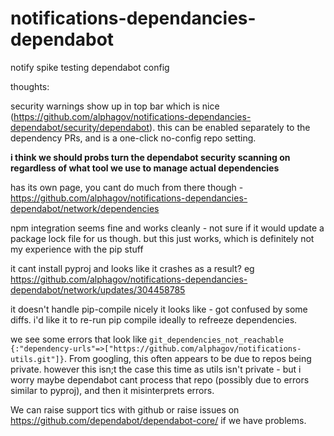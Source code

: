 # notifications-dependancies-dependabot
notify spike testing dependabot config


thoughts:

security warnings show up in top bar which is nice (https://github.com/alphagov/notifications-dependancies-dependabot/security/dependabot). this can be enabled separately to the dependency PRs, and is a one-click no-config repo setting. 

**i think we should probs turn the dependabot security scanning on regardless of what tool we use to manage actual dependencies**

has its own page, you cant do much from there though - https://github.com/alphagov/notifications-dependancies-dependabot/network/dependencies

npm integration seems fine and works cleanly - not sure if it would update a package lock file for us though. but this just works, which is definitely not my experience with the pip stuff

it cant install pyproj and looks like it crashes as a result? eg https://github.com/alphagov/notifications-dependancies-dependabot/network/updates/304458785

it doesn't handle pip-compile nicely it looks like - got confused by some diffs. i'd like it to re-run pip compile ideally to refreeze dependencies.

we see some errors that look like `git_dependencies_not_reachable {:"dependency-urls"=>["https://github.com/alphagov/notifications-utils.git"]}`. From googling, this often appears to be due to repos being private. however this isn;t the case this time as utils isn't private - but i worry maybe dependabot cant process that repo (possibly due to errors similar to pyproj), and then it misinterprets errors.

We can raise support tics with github or raise issues on https://github.com/dependabot/dependabot-core/ if we have problems.
